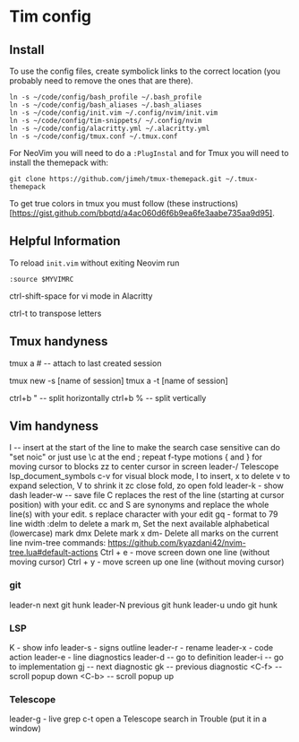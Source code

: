
# Tim config

## Install

To use the config files, create symbolick links to the correct location (you
probably need to remove the ones that are there).

```
ln -s ~/code/config/bash_profile ~/.bash_profile
ln -s ~/code/config/bash_aliases ~/.bash_aliases
ln -s ~/code/config/init.vim ~/.config/nvim/init.vim
ln -s ~/code/config/tim-snippets/ ~/.config/nvim
ln -s ~/code/config/alacritty.yml ~/.alacritty.yml
ln -s ~/code/config/tmux.conf ~/.tmux.conf
```

For NeoVim you will need to do a `:PlugInstal` and for Tmux you will need to install the themepack with:

```
git clone https://github.com/jimeh/tmux-themepack.git ~/.tmux-themepack

```

To get true colors in tmux you must follow (these instructions)[https://gist.github.com/bbqtd/a4ac060d6f6b9ea6fe3aabe735aa9d95].


## Helpful Information

To reload `init.vim` without exiting Neovim run
```
:source $MYVIMRC
```

ctrl-shift-space for vi mode in Alacritty 

ctrl-t to transpose letters


## Tmux handyness

tmux a # -- attach to last created session 

tmux new -s [name of session]
tmux a -t [name of session]

ctrl+b " -- split horizontally
ctrl+b % -- split vertically


## Vim handyness

I -- insert at the start of the line
to make the search case sensitive can do "set noic" or just use \c at the end
; repeat f-type motions
{ and } for moving cursor to blocks
zz to center cursor in screen
leader-/ Telescope lsp_document_symbols
c-v for visual block mode, I to insert, x to delete
v to expand selection, V to shrink it
zc close fold, zo open fold
leader-k - show dash
leader-w -- save file
C replaces the rest of the line (starting at cursor position) with your edit.
cc and S are synonyms and replace the whole line(s) with your edit.
s replace character with your edit
gq - format to 79 line width
:delm to delete a mark
m, Set the next available alphabetical (lowercase) mark
dmx Delete mark x
dm- Delete all marks on the current line
nvim-tree commands: https://github.com/kyazdani42/nvim-tree.lua#default-actions
Ctrl + e - move screen down one line (without moving cursor)
Ctrl + y - move screen up one line (without moving cursor)



### git
leader-n next git hunk
leader-N previous git hunk
leader-u undo git hunk

### LSP
K - show info
leader-s - signs outline
leader-r - rename
leader-x - code action
leader-e - line diagnostics
leader-d -- go to definition
leader-i -- go to implementation
gj -- next diagnostic
gk -- previous diagnostic
\<C-f> -- scroll popup down
\<C-b> -- scroll popup up

### Telescope
leader-g - live grep
c-t open a Telescope search in Trouble (put it in a window)

